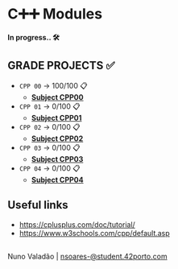# C➕➕ Modules

**In progress.. 🛠️**

## GRADE PROJECTS ✅
- `CPP 00` -> 100/100 📋
  - [**Subject CPP00**](https://github.com/nunovaladao/CPP_Modules/blob/main/CPP_00/extra/en.subject.pdf) 
- `CPP 01` -> 0/100 📋
  - [**Subject CPP01**](https://github.com/nunovaladao/42_CPP_Modules/blob/main/CPP_01/extra/en.subject.pdf) 
- `CPP 02` -> 0/100 📋
  - [**Subject CPP02**](https://github.com/nunovaladao/42_CPP_Modules/blob/main/CPP_02/extra/en.subject.pdf) 
- `CPP 03` -> 0/100 📋
  - [**Subject CPP03**](https://github.com/nunovaladao/42_CPP_Modules/blob/main/CPP_03/extra/en.subject.pdf) 
- `CPP 04` -> 0/100 📋
  - [**Subject CPP04**](https://github.com/nunovaladao/42_CPP_Modules/blob/main/CPP_04/extra/en.subject.pdf) 


## Useful links

- https://cplusplus.com/doc/tutorial/
- https://www.w3schools.com/cpp/default.asp


##
Nuno Valadão | nsoares-@student.42porto.com
